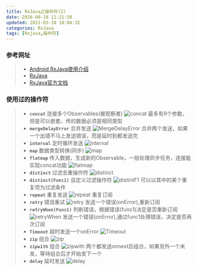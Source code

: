 ```yaml
---
title: RxJava之操作符(2)
date: 2016-09-18 11:21:58
updated: 2021-03-18 18:04:32
categories: RxJava
tags: [Rxjava,操作符]
---
```


### 参考网址
>* [Android RxJava使用介绍](http://blog.csdn.net/Job_Hesc/article/category/2919759)
>* [RxJava](http://blog.csdn.net/u010163442/article/category/6270573)
>* [RxJava官方文档](http://reactivex.io/documentation/operators.html)

### 使用过的操作符
>* **`concat`** 连接多个Observables(被观察者)
>  ![concat](https://s3.ax1x.com/2021/03/18/62hShj.png)
>  最多有9个参数，但是可以嵌套，传的数据必须是相同类型
>* **`mergeDelayError`** 合并发送
>  ![MergeDelayError](https://s3.ax1x.com/2021/03/18/62hK3R.png)
>  合并两个发送，如果一个出错不马上发送错误，而是延时到都发送完
>* **`interval`** 定时循环发送
>  ![interval](https://s3.ax1x.com/2021/03/18/62h8HO.png)
>* **`map`** 数据类型转换(同步)
>  ![map](https://s3.ax1x.com/2021/03/18/62hUCd.png)
>* **`flatmap`** 传入数据，生成新的Observable，一般处理异步任务，连接能实现concat功能
>  ![flatmap](https://s3.ax1x.com/2021/03/18/62hwvt.png)
>* **`distinct`** 过滤去重操作符
>  ![distinct](https://s3.ax1x.com/2021/03/18/62h6Ug.png)
>* **`distinct(Func1)`** 自定义过滤操作符
>  ![distintF1](https://s3.ax1x.com/2021/03/18/62hR8s.png)
>  可以以其中的某个重复项为过滤条件
>* **`repeat`** 重复发送
>  ![repeat](https://s3.ax1x.com/2021/03/18/624pVO.png)
>  重复订阅
>* **`retry`** 错误重试
>  ![retry](https://s3.ax1x.com/2021/03/18/6249aD.png)
>  发送一个错误(onError),重新订阅
>* **`retryWhen(Func1)`** 判断错误，根据错误(func1)决定是否重新订阅
>  ![retryWhen](https://s3.ax1x.com/2021/03/18/62hxr6.png)
>  发送一个错误(onError),通过func1处理错误，决定是否再次订阅
>* **`Timeout`** 超时发送一个onError
>  ![Timeout](https://s3.ax1x.com/2021/03/18/62hzqK.png)
>* **`zip`** 组合
>  ![zip](https://s3.ax1x.com/2021/03/18/62hvKx.png)
>* **`zipwith`** 组合
>  ![zipwith](https://s3.ax1x.com/2021/03/18/624CIe.png)
>  两个都发送onnext后组合，如果另外一个未发，等待组合后才开始发下一个
>* **`delay`**  延时发送
>  ![delay](https://s3.ax1x.com/2021/03/18/624iPH.png)
